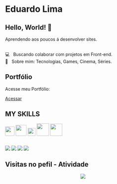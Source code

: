 
# Eduardo Lima

## Hello, World! 🚀
Aprendendo aos poucos á desenvolver sites.
<br />

 <br/> 💻  &nbsp; Buscando colaborar com projetos em Front-end.
 <br/> 💬  &nbsp; Sobre mim: Tecnologias, Games, Cinema, Séries.

## Portfólio

Acesse meu Portfólio:

<a href="https://itseduardolima.github.io./portfolio/index.html">Acessar</a>


## MY SKILLS
 
<div>

<img width="30px" src="https://cdn.jsdelivr.net/gh/devicons/devicon/icons/javascript/javascript-original.svg" />
<img width="35px" src="https://upload.wikimedia.org/wikipedia/commons/thumb/6/61/HTML5_logo_and_wordmark.svg/640px-HTML5_logo_and_wordmark.svg.png" />
<img width="25px" src="https://upload.wikimedia.org/wikipedia/commons/thumb/d/d5/CSS3_logo_and_wordmark.svg/726px-CSS3_logo_and_wordmark.svg.png" />
<img width="40px" src="https://upload.wikimedia.org/wikipedia/commons/thumb/b/b2/Bootstrap_logo.svg/1280px-Bootstrap_logo.svg.png" />
<img width="39px" src="https://upload.wikimedia.org/wikipedia/commons/thumb/a/a7/React-icon.svg/2300px-React-icon.svg.png" />

</div>
 
##

<div>
 <a href="https://api.whatsapp.com/send?phone=5592991887687&text=Ol%C3%A1!"><img src="https://img.shields.io/badge/WhatsApp-25D366?style=for-the-badge&logo=whatsapp&logoColor=white" /></a>
 <a href="https://www.instagram.com/itseduardolima"><img src="https://img.shields.io/badge/Instagram-E4405F?style=for-the-badge&logo=instagram&logoColor=white" /></a>
 <a href="eduardolima2417@gmail.com"><img src="https://img.shields.io/badge/Gmail-D14836?style=for-the-badge&logo=gmail&logoColor=white" /></a>
 <a href="https://www.linkedin.com/in/eduardolima07/"><img src="https://img.shields.io/badge/LinkedIn-0077B5?style=for-the-badge&logo=linkedin&logoColor=white" /></a>
</div>

## Visitas no pefil - Atividade
<div>
<!-- visitors count  -->

<p align="center" >   
  <img src="https://profile-counter.glitch.me/eduardolins/count.svg" />  
</p>

</div>
